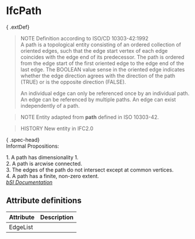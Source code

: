 IfcPath
=======
{ .extDef}  
> NOTE  Definition according to ISO/CD 10303-42:1992  
> A path is a topological entity consisting of an ordered collection of
> oriented edges, such that the edge start vertex of each edge coincides with
> the edge end of its predecessor. The path is ordered from the edge start of
> the first oriented edge to the edge end of the last edge. The BOOLEAN value
> sense in the oriented edge indicates whether the edge direction agrees with
> the direction of the path (TRUE) or is the opposite direction (FALSE).  
>  
> An individual edge can only be referenced once by an individual path. An
> edge can be referenced by multiple paths. An edge can exist independently of
> a path.  
  
> NOTE  Entity adapted from **path** defined in ISO 10303-42.  
  
> HISTORY  New entity in IFC2.0  
  
{ .spec-head}  
Informal Propositions:  
  
1\. A path has dimensionality 1.  
2\. A path is arcwise connected.  
3\. The edges of the path do not intersect except at common vertices.  
4\. A path has a finite, non-zero extent.  
[ _bSI
Documentation_](https://standards.buildingsmart.org/IFC/DEV/IFC4_2/FINAL/HTML/schema/ifctopologyresource/lexical/ifcpath.htm)


Attribute definitions
---------------------
| Attribute   | Description   |
|-------------|---------------|
| EdgeList    |               |

